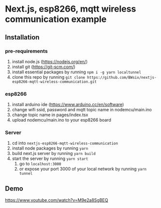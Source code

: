 # Next.js, esp8266, mqtt wireless communication example

## Installation

### pre-requirements

1. install node.js (<https://nodejs.org/en/>)
1. install git (<https://git-scm.com/>)
1. install essential packages by running `npm i -g yarn localtunnel`
1. clone this repo by running `git clone https://github.com/BWsix/nextjs-esp8266-mqtt-wireless-communication.git`

### esp8266

1. install arduino ide (<https://www.arduino.cc/en/software>)
1. change wifi ssid, password and mqtt topic name in nodemcu/main.ino
1. change topic name in pages/index.tsx
1. upload nodemcu/main.ino to your esp8266 board

### Server

1. cd into `nextjs-esp8266-mqtt-wireless-communication`
1. install node packages by running `yarn`
1. build next.js server by running `yarn build`
1. start the server by running `yarn start`
   1. go to `localhost:3000`
   1. or expose your port 3000 of your local network by running `yarn tunnel`

## Demo

<https://www.youtube.com/watch?v=M9e2a8SgBEQ>
